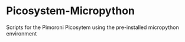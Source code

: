 # Picosystem-Micropython
Scripts for the Pimoroni Picosytem using the pre-installed micropython environment
